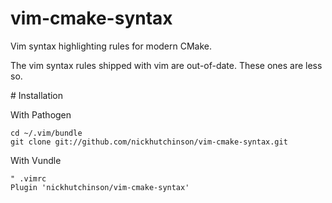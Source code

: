 # vim-cmake-syntax
Vim syntax highlighting rules for modern CMake.

The vim syntax rules shipped with vim are out-of-date. These ones are less so.

# Installation

With Pathogen

    cd ~/.vim/bundle
    git clone git://github.com/nickhutchinson/vim-cmake-syntax.git


With Vundle

    " .vimrc
    Plugin 'nickhutchinson/vim-cmake-syntax'

